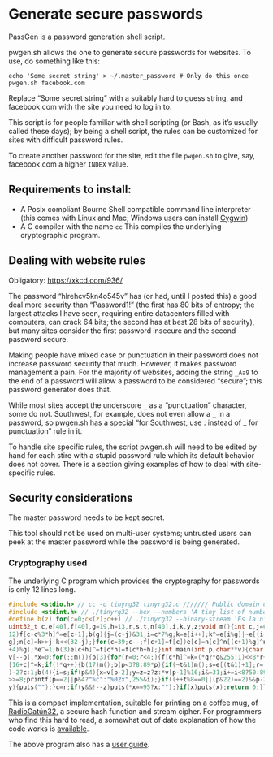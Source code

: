 # Generate secure passwords

PassGen is a password generation shell script.

pwgen.sh allows the one to generate secure passwords for websites. 
To use, do something like this:

```
echo 'Some secret string' > ~/.master_password # Only do this once
pwgen.sh facebook.com
```

Replace “Some secret string” with a suitably hard to guess string, and 
facebook.com with the site you need to log in to.

This script is for people familiar with shell scripting (or Bash, as
it’s usually called these days); by being a shell script, the rules can
be customized for sites with difficult password rules.

To create another password for the site, edit the file `pwgen.sh`
to give, say, facebook.com a higher `INDEX` value.

## Requirements to install:

* A Posix compliant Bourne Shell compatible command line interpreter
  (this comes with Linux and Mac; Windows users can install 
   [Cygwin](https://cygwin.com))
* A C compiler with the name `cc`  This compiles the underlying
  cryptographic program.

## Dealing with website rules

Obligatory: https://xkcd.com/936/

The password “hlrehcv5kn4o545v” has (or had, until I posted this)
a good deal more security than “Password1!” (the first has 80 bits of
entropy; the largest attacks I have seen, requiring entire datacenters
filled with computers, can crack 64 bits; the second has at best 28 bits
of security), but many sites consider the first password insecure and
the second password secure.

Making people have mixed case or punctuation in their password does
not increase password security that much. However, it makes password
management a pain.  For the majority of websites, adding the string
`_Aa9` to the end of a password will allow a password to be considered
“secure”; this password generator does that.

While most sites accept the underscore `_` as a “punctuation”
character, some do not.  Southwest, for example, does not even allow a `_`
in a password, so pwgen.sh has a special “for Southwest, use : instead 
of _ for punctuation” rule in it.

To handle site specific rules, the script pwgen.sh will need to be
edited by hand for each stire with a stupid password rule which 
its default behavior does not cover.  There is a section giving
examples of how to deal with site-specific rules.

## Security considerations

The master password needs to be kept secret.

This tool should not be used on multi-user systems; untrusted users
can peek at the master password while the password is being generated.

### Cryptography used

The underlying C program which provides the cryptography for passwords is
only 12 lines long.

```c
#include <stdio.h> // cc -o tinyrg32 tinyrg32.c /////// Public domain code
#include <stdint.h> // ./tinyrg32 --hex --numbers 'A tiny list of numbers'
#define b(z) for(c=0;c<(z);c++) // ./tinyrg32 --binary-stream 'Es la niña'
uint32_t c,e[40],f[40],g=19,h=13,r,s,t,n[40],i,k,y,z;void m(){int c,j=0;b(
12)f[c+c%3*h]^=e[c+1];b(g){j=(c+j)&31;i=c*7%g;k=e[i++];k^=e[i%g]|~e[(i+1)%
g];n[c]=k>>j|k<<(32-j);}for(c=39;c--;f[c+1]=f[c])e[c]=n[c]^n[(c+1)%g]^n[(c
+4)%g];*e^=1;b(3)e[c+h]^=f[c*h]=f[c*h+h];}int main(int p,char**v){char *q=
v[--p],*x=0;for(;;m()){b(3){for(r=0;r<4;){f[c*h]^=k=(*q?*q&255:1)<<8*r++;e
[16+c]^=k;if(!*q++){b(17)m();b(p<3?8:89*p){if(~t&1)m();s=e[(t&1)+1];r=(p&3
)-2?c:1;b(4){i=s;if(p&4){x=v[p-2];y=z=z?z:*v[p-1]%16;i&=31;i+=i<8?50:89;}s
>>=8;printf(p==2||p&4?"%c":"%02x",255&i);}if((++t%8==0||(p&22)==2)&&p-2&&!
y){puts("");}c=r;if(y&&!--z)puts(*x==95?x:"");}if(x)puts(x);return 0;}}}}}
```

This is a compact implementation, suitable for printing on a coffee mug, of 
[RadioGatún32](http://radiogatun.noekeon.org/), a secure hash function and 
stream cipher.  For programmers who find this hard to read, a somewhat out
of date explanation of how the code works is 
[available](https://github.com/samboy/rg32hash/blob/master/C/nanorg32.md).

The above program also has a 
[user guide](https://github.com/samboy/rg32hash/blob/master/C/tinyrg32.md).

